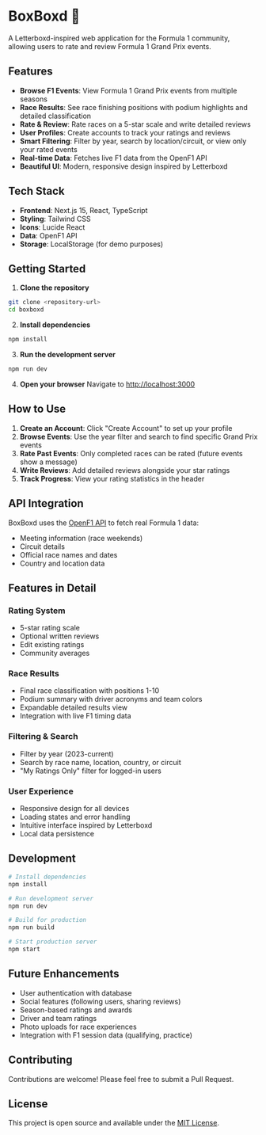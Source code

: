 # BoxBoxd 🏁

A Letterboxd-inspired web application for the Formula 1 community, allowing users to rate and review Formula 1 Grand Prix events.

## Features

- **Browse F1 Events**: View Formula 1 Grand Prix events from multiple seasons
- **Race Results**: See race finishing positions with podium highlights and detailed classification
- **Rate & Review**: Rate races on a 5-star scale and write detailed reviews
- **User Profiles**: Create accounts to track your ratings and reviews
- **Smart Filtering**: Filter by year, search by location/circuit, or view only your rated events
- **Real-time Data**: Fetches live F1 data from the OpenF1 API
- **Beautiful UI**: Modern, responsive design inspired by Letterboxd

## Tech Stack

- **Frontend**: Next.js 15, React, TypeScript
- **Styling**: Tailwind CSS
- **Icons**: Lucide React
- **Data**: OpenF1 API
- **Storage**: LocalStorage (for demo purposes)

## Getting Started

1. **Clone the repository**
```bash
git clone <repository-url>
cd boxboxd
```

2. **Install dependencies**
```bash
npm install
```

3. **Run the development server**
```bash
npm run dev
```

4. **Open your browser**
Navigate to [http://localhost:3000](http://localhost:3000)

## How to Use

1. **Create an Account**: Click "Create Account" to set up your profile
2. **Browse Events**: Use the year filter and search to find specific Grand Prix events
3. **Rate Past Events**: Only completed races can be rated (future events show a message)
4. **Write Reviews**: Add detailed reviews alongside your star ratings
5. **Track Progress**: View your rating statistics in the header

## API Integration

BoxBoxd uses the [OpenF1 API](https://openf1.org/) to fetch real Formula 1 data:
- Meeting information (race weekends)
- Circuit details
- Official race names and dates
- Country and location data

## Features in Detail

### Rating System
- 5-star rating scale
- Optional written reviews
- Edit existing ratings
- Community averages

### Race Results
- Final race classification with positions 1-10
- Podium summary with driver acronyms and team colors
- Expandable detailed results view
- Integration with live F1 timing data

### Filtering & Search
- Filter by year (2023-current)
- Search by race name, location, country, or circuit
- "My Ratings Only" filter for logged-in users

### User Experience
- Responsive design for all devices
- Loading states and error handling
- Intuitive interface inspired by Letterboxd
- Local data persistence

## Development

```bash
# Install dependencies
npm install

# Run development server
npm run dev

# Build for production
npm run build

# Start production server
npm start
```

## Future Enhancements

- User authentication with database
- Social features (following users, sharing reviews)
- Season-based ratings and awards
- Driver and team ratings
- Photo uploads for race experiences
- Integration with F1 session data (qualifying, practice)

## Contributing

Contributions are welcome! Please feel free to submit a Pull Request.

## License

This project is open source and available under the [MIT License](LICENSE).
